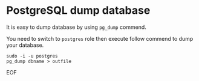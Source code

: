 # PostgreSQL dump database
It is easy to dump database by using `pg_dump` commend.

You need to switch to `postgres` role then execute follow commend to dump your database.
```
sudo -i -u postgres
pg_dump dbname > outfile
```

EOF
